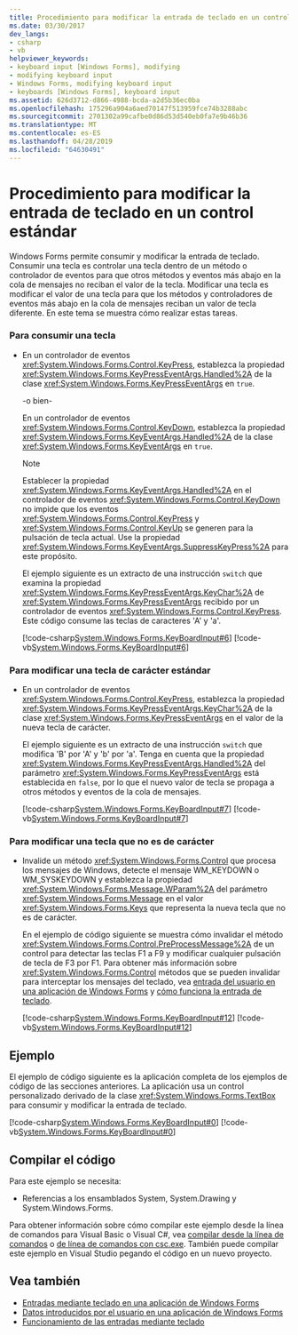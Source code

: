 ```yaml
---
title: Procedimiento para modificar la entrada de teclado en un control estándar
ms.date: 03/30/2017
dev_langs:
- csharp
- vb
helpviewer_keywords:
- keyboard input [Windows Forms], modifying
- modifying keyboard input
- Windows Forms, modifying keyboard input
- keyboards [Windows Forms], keyboard input
ms.assetid: 626d3712-d866-4988-bcda-a2d5b36ec0ba
ms.openlocfilehash: 175296a904a6aed70147f513959fce74b3288abc
ms.sourcegitcommit: 2701302a99cafbe0d86d53d540eb0fa7e9b46b36
ms.translationtype: MT
ms.contentlocale: es-ES
ms.lasthandoff: 04/28/2019
ms.locfileid: "64630491"
---
```

# <a name="how-to-modify-keyboard-input-to-a-standard-control"></a>Procedimiento para modificar la entrada de teclado en un control estándar
Windows Forms permite consumir y modificar la entrada de teclado. Consumir una tecla es controlar una tecla dentro de un método o controlador de eventos para que otros métodos y eventos más abajo en la cola de mensajes no reciban el valor de la tecla. Modificar una tecla es modificar el valor de una tecla para que los métodos y controladores de eventos más abajo en la cola de mensajes reciban un valor de tecla diferente. En este tema se muestra cómo realizar estas tareas.  
  
### <a name="to-consume-a-key"></a>Para consumir una tecla  
  
- En un controlador de eventos <xref:System.Windows.Forms.Control.KeyPress>, establezca la propiedad <xref:System.Windows.Forms.KeyPressEventArgs.Handled%2A> de la clase <xref:System.Windows.Forms.KeyPressEventArgs> en `true`.  
  
     -o bien-  
  
     En un controlador de eventos <xref:System.Windows.Forms.Control.KeyDown>, establezca la propiedad <xref:System.Windows.Forms.KeyEventArgs.Handled%2A> de la clase <xref:System.Windows.Forms.KeyEventArgs> en `true`.  
  
    > [!NOTE]
    >  Establecer la propiedad <xref:System.Windows.Forms.KeyEventArgs.Handled%2A> en el controlador de eventos <xref:System.Windows.Forms.Control.KeyDown> no impide que los eventos <xref:System.Windows.Forms.Control.KeyPress> y <xref:System.Windows.Forms.Control.KeyUp> se generen para la pulsación de tecla actual. Use la propiedad <xref:System.Windows.Forms.KeyEventArgs.SuppressKeyPress%2A> para este propósito.  
  
     El ejemplo siguiente es un extracto de una instrucción `switch` que examina la propiedad <xref:System.Windows.Forms.KeyPressEventArgs.KeyChar%2A> de <xref:System.Windows.Forms.KeyPressEventArgs> recibido por un controlador de eventos <xref:System.Windows.Forms.Control.KeyPress>. Este código consume las teclas de caracteres 'A' y 'a'.  
  
     [!code-csharp[System.Windows.Forms.KeyBoardInput#6](~/samples/snippets/csharp/VS_Snippets_Winforms/System.Windows.Forms.KeyboardInput/CS/form1.cs#6)]
     [!code-vb[System.Windows.Forms.KeyBoardInput#6](~/samples/snippets/visualbasic/VS_Snippets_Winforms/System.Windows.Forms.KeyboardInput/VB/form1.vb#6)]  
  
### <a name="to-modify-a-standard-character-key"></a>Para modificar una tecla de carácter estándar  
  
- En un controlador de eventos <xref:System.Windows.Forms.Control.KeyPress>, establezca la propiedad <xref:System.Windows.Forms.KeyPressEventArgs.KeyChar%2A> de la clase <xref:System.Windows.Forms.KeyPressEventArgs> en el valor de la nueva tecla de carácter.  
  
     El ejemplo siguiente es un extracto de una instrucción `switch` que modifica 'B' por 'A' y 'b' por 'a'. Tenga en cuenta que la propiedad <xref:System.Windows.Forms.KeyPressEventArgs.Handled%2A> del parámetro <xref:System.Windows.Forms.KeyPressEventArgs> está establecida en `false`, por lo que el nuevo valor de tecla se propaga a otros métodos y eventos de la cola de mensajes.  
  
     [!code-csharp[System.Windows.Forms.KeyBoardInput#7](~/samples/snippets/csharp/VS_Snippets_Winforms/System.Windows.Forms.KeyboardInput/CS/form1.cs#7)]
     [!code-vb[System.Windows.Forms.KeyBoardInput#7](~/samples/snippets/visualbasic/VS_Snippets_Winforms/System.Windows.Forms.KeyboardInput/VB/form1.vb#7)]  
  
### <a name="to-modify-a-noncharacter-key"></a>Para modificar una tecla que no es de carácter  
  
- Invalide un método <xref:System.Windows.Forms.Control> que procesa los mensajes de Windows, detecte el mensaje WM_KEYDOWN o WM_SYSKEYDOWN y establezca la propiedad <xref:System.Windows.Forms.Message.WParam%2A> del parámetro <xref:System.Windows.Forms.Message> en el valor <xref:System.Windows.Forms.Keys> que representa la nueva tecla que no es de carácter.  
  
     En el ejemplo de código siguiente se muestra cómo invalidar el método <xref:System.Windows.Forms.Control.PreProcessMessage%2A> de un control para detectar las teclas F1 a F9 y modificar cualquier pulsación de tecla de F3 por F1. Para obtener más información sobre <xref:System.Windows.Forms.Control> métodos que se pueden invalidar para interceptar los mensajes del teclado, vea [entrada del usuario en una aplicación de Windows Forms](user-input-in-a-windows-forms-application.md) y [cómo funciona la entrada de teclado](how-keyboard-input-works.md).  
  
     [!code-csharp[System.Windows.Forms.KeyBoardInput#12](~/samples/snippets/csharp/VS_Snippets_Winforms/System.Windows.Forms.KeyboardInput/CS/form1.cs#12)]
     [!code-vb[System.Windows.Forms.KeyBoardInput#12](~/samples/snippets/visualbasic/VS_Snippets_Winforms/System.Windows.Forms.KeyboardInput/VB/form1.vb#12)]  
  
## <a name="example"></a>Ejemplo  
 El ejemplo de código siguiente es la aplicación completa de los ejemplos de código de las secciones anteriores. La aplicación usa un control personalizado derivado de la clase <xref:System.Windows.Forms.TextBox> para consumir y modificar la entrada de teclado.  
  
 [!code-csharp[System.Windows.Forms.KeyBoardInput#0](~/samples/snippets/csharp/VS_Snippets_Winforms/System.Windows.Forms.KeyboardInput/CS/form1.cs#0)]
 [!code-vb[System.Windows.Forms.KeyBoardInput#0](~/samples/snippets/visualbasic/VS_Snippets_Winforms/System.Windows.Forms.KeyboardInput/VB/form1.vb#0)]  
  
## <a name="compiling-the-code"></a>Compilar el código  
 Para este ejemplo se necesita:  
  
- Referencias a los ensamblados System, System.Drawing y System.Windows.Forms.  
  
 Para obtener información sobre cómo compilar este ejemplo desde la línea de comandos para Visual Basic o Visual C#, vea [compilar desde la línea de comandos](../../visual-basic/reference/command-line-compiler/building-from-the-command-line.md) o [de línea de comandos con csc.exe](../../csharp/language-reference/compiler-options/command-line-building-with-csc-exe.md). También puede compilar este ejemplo en Visual Studio pegando el código en un nuevo proyecto.  
  
## <a name="see-also"></a>Vea también

- [Entradas mediante teclado en una aplicación de Windows Forms](keyboard-input-in-a-windows-forms-application.md)
- [Datos introducidos por el usuario en una aplicación de Windows Forms](user-input-in-a-windows-forms-application.md)
- [Funcionamiento de las entradas mediante teclado](how-keyboard-input-works.md)
